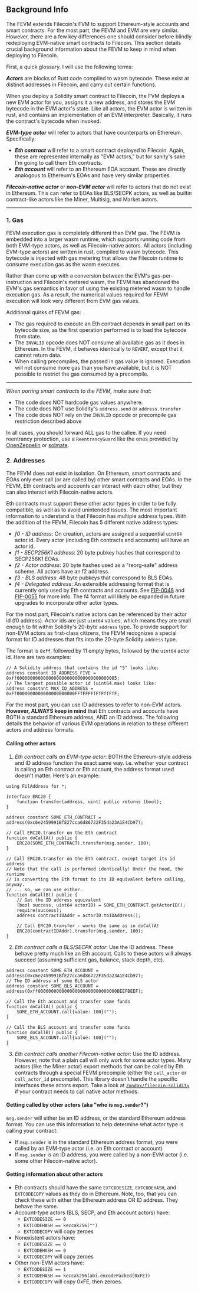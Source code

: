## Background Info

The FEVM extends Filecoin's FVM to support Ethereum-style accounts and smart contracts. For the most part, the FEVM and EVM are very similar. However, there are a few key differences one should consider before blindly redeploying EVM-native smart contracts to Filecoin. This section details crucial background information about the FEVM to keep in mind when deploying to Filecoin.

First, a quick glossary. I will use the following terms:

***Actors*** are blocks of Rust code compiled to wasm bytecode. These exist at distinct addresses in Filecoin, and carry out certain functions.

When you deploy a Solidity smart contract to Filecoin, the FVM deploys a new EVM actor for you, assigns it a new address, and stores the EVM bytecode in the EVM actor's state. Like all actors, the EVM actor is written in rust, and contains an implementation of an EVM interpreter. Basically, it runs the contract's bytecode when invoked.

***EVM-type actor*** will refer to actors that have counterparts on Ethereum. Specifically:

* ***Eth contract*** will refer to a smart contract deployed to Filecoin. Again, these are represented internally as "EVM actors," but for sanity's sake I'm going to call them Eth contracts.
* ***Eth account*** will refer to an Ethereum EOA account. These are directly analogous to Ethereum's EOAs and have very similar properties.

***Filecoin-native actor*** or ***non-EVM actor*** will refer to actors that do not exist in Ethereum. This can refer to EOAs like BLS/SECPK actors, as well as builtin contract-like actors like the Miner, Multisig, and Market actors.

---

### 1. Gas

FEVM execution gas is completely different than EVM gas. The FEVM is embedded into a larger wasm runtime, which supports running code from both EVM-type actors, as well as Filecoin-native actors. All actors (including EVM-type actors) are written in rust, compiled to wasm bytecode. This bytecode is injected with gas metering that allows the Filecoin runtime to consume execution gas as the wasm executes.

Rather than come up with a conversion between the EVM's gas-per-instruction and Filecoin's metered wasm, the FEVM has abandoned the EVM's gas semantics in favor of using the existing metered wasm to handle execution gas. As a result, the numerical values required for FEVM execution will look very different from EVM gas values.

Additional quirks of FEVM gas:

* The gas required to execute an Eth contract depends in small part on its bytecode size, as the first operation performed is to load the bytecode from state.
* The `INVALID` opcode does NOT consume all available gas as it does in Ethereum. In the FEVM, it behaves identically to `REVERT`, except that it cannot return data.
* When calling precompiles, the passed in gas value is ignored. Execution will not consume more gas than you have available, but it is NOT possible to restrict the gas consumed by a precompile.

---

*When porting smart contracts to the FEVM, make sure that:*

* The code does NOT hardcode gas values anywhere.
* The code does NOT use Solidity's `address.send` or `address.transfer`
* The code does NOT rely on the `INVALID` opcode or precompile gas restriction described above

In all cases, you should forward ALL gas to the callee. If you need reentrancy protection, use a `ReentrancyGuard` like the ones provided by [OpenZeppelin](https://github.com/OpenZeppelin/openzeppelin-contracts/blob/master/contracts/security/ReentrancyGuard.sol) or [solmate](https://github.com/transmissions11/solmate/blob/main/src/utils/ReentrancyGuard.sol).

### 2. Addresses

The FEVM does not exist in isolation. On Ethereum, smart contracts and EOAs only ever call (or are called by) other smart contracts and EOAs. In the FEVM, Eth contracts and accounts can interact with each other, but they can also interact with Filecoin-native actors.

Eth contracts must support these other actor types in order to be fully compatible, as well as to avoid unintended issues. The most important information to understand is that Filecoin has multiple address types. With the addition of the FEVM, Filecoin has 5 different native address types:

* *f0 - ID address*: On creation, actors are assigned a sequential `uint64` actor id. Every actor (including Eth contracts and accounts) will have an actor id.
* *f1 - SECP256K1 address*: 20 byte pubkey hashes that correspond to SECP256K1 EOAs.
* *f2 - Actor address*: 20 byte hashes used as a "reorg-safe" address scheme. All actors have an f2 address.
* *f3 - BLS address*: 48 byte pubkeys that correspond to BLS EOAs.
* *f4 - Delegated address*: An extensible addressing format that is currently only used by Eth contracts and accounts. See [FIP-0048](https://github.com/filecoin-project/FIPs/blob/master/FIPS/fip-0048.md) and [FIP-0055](https://github.com/filecoin-project/FIPs/blob/master/FIPS/fip-0055.md) for more info. The f4 format will likely be expanded in future upgrades to incorporate other actor types.

For the most part, Filecoin's native actors can be referenced by their actor id (f0 address). Actor ids are just `uint64` values, which means they are small enough to fit within Solidity's 20-byte `address` type. To provide support for non-EVM actors as first-class citizens, the FEVM recognizes a special format for ID addresses that fits into the 20-byte Solidity `address` type.

The format is `0xff`, followed by 11 empty bytes, followed by the `uint64` actor id. Here are two examples:

```solidity
// A Solidity address that contains the id "5" looks like: 
address constant ID_ADDRESS_FIVE = 0xff00000000000000000000000000000000000005;
// The largest possible actor id (uint64.max) looks like:
address constant MAX_ID_ADDRESS = 0xFf0000000000000000000000FFfFFFFfFfFffFfF;
```

For the most part, you can use ID addresses to refer to non-EVM actors. **However, ALWAYS keep in mind** that Eth contracts and accounts have BOTH a standard Ethereum address, AND an ID address. The following details the behavior of various EVM operations in relation to these different actors and address formats.

#### Calling other actors

1. *Eth contract calls an EVM-type actor*: BOTH the Ethereum-style address and ID address function the exact same way. i.e. whether your contract is calling an Eth contract or Eth account, the address format used doesn't matter. Here's an example:

```solidity
using FilAddress for *;

interface ERC20 {
    function transfer(address, uint) public returns (bool);
}

address constant SOME_ETH_CONTRACT = address(0xc6e2459991BfE27cca6d86722F35da23A1E4Cb97);

// Call ERC20.transfer on the Eth contract
function doCallA() public {  
    ERC20(SOME_ETH_CONTRACT).transfer(msg.sender, 100);
}

// Call ERC20.transfer on the Eth contract, except target its id address
// Note that the call is performed identically! Under the hood, the runtime
// is converting the Eth format to its ID equivalent before calling, anyway.
// ... so, we can use either.
function doCallB() public {
    // Get the ID address equivalent
    (bool success, uint64 actorID) = SOME_ETH_CONTRACT.getActorID();
    require(success);
    address contractIDAddr = actorID.toIDAddress();
    
    // Call ERC20.transfer - works the same as in doCallA!
    ERC20(contractIDAddr).transfer(msg.sender, 100);
}
```

2. *Eth contract calls a BLS/SECPK actor*: Use the ID address. These behave pretty much like an Eth account. Calls to these actors will always succeed (assuming sufficient gas, balance, stack depth, etc).

```solidity
address constant SOME_ETH_ACCOUNT = address(0xc6e2459991BfE27cca6d86722F35da23A1E4Cb97);
// The ID address of some BLS actor
address constant SOME_BLS_ACCOUNT = address(0xff000000000000000000000000000000BEEFBEEF);

// Call the Eth account and transfer some funds
function doCallA() public {
    SOME_ETH_ACCOUNT.call{value: 100}("");
}

// Call the BLS account and transfer some funds
function doCallB() public {
    SOME_BLS_ACCOUNT.call{value: 100}("");
}
```

3. *Eth contract calls another Filecoin-native actor*: Use the ID address. However, note that a plain call will only work for some actor types. Many actors (like the Miner actor) export methods that can be called by Eth contracts through a special FEVM precompile (either the `call_actor` or `call_actor_id` precompile). This library doesn't handle the specific interfaces these actors export. Take a look at [`Zondax/filecoin-solidity`](https://github.com/Zondax/filecoin-solidity/) if your contract needs to call native actor methods.

#### Getting called by other actors (aka "who is `msg.sender`?")

`msg.sender` will either be an ID address, or the standard Ethereum address format. You can use this information to help determine what actor type is calling your contract:

* If `msg.sender` is in the standard Ethereum address format, you were called by an EVM-type actor (i.e. an Eth contract or account)
* If `msg.sender` is an ID address, you were called by a non-EVM actor (i.e. some other Filecoin-native actor).

#### Getting information about other actors

* Eth contracts should have the same `EXTCODESIZE`, `EXTCODEHASH`, and `EXTCODECOPY` values as they do in Ethereum. Note, too, that you can check these with either the Ethereum address OR ID address. They behave the same.
* Account-type actors (BLS, SECP, and Eth account actors) have:
    * `EXTCODESIZE == 0`
    * `EXTCODEHASH == keccak256("")`
    * `EXTCODECOPY` will copy zeroes
* Nonexistent actors have:
    * `EXTCODESIZE == 0`
    * `EXTCODEHASH == 0`
    * `EXTCODECOPY` will copy zeroes
* Other non-EVM actors have:
    * `EXTCODESIZE == 1`
    * `EXTCODEHASH == keccak256(abi.encodePacked(0xFE))`
    * `EXTCODECOPY` will copy 0xFE, then zeroes.